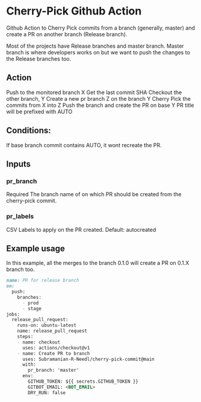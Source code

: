 # **Cherry-Pick Github Action**
Github Action to Cherry Pick commits from a branch (generally, master) and create a PR on another branch (Release branch).

Most of the projects have Release branches and master branch. Master branch is where developers works on but we want to push the changes to the Release branches too.

## **Action**
Push to the monitored branch X
Get the last commit SHA
Checkout the other branch, Y
Create a new pr branch Z on the branch Y
Cherry Pick the commits from X into Z
Push the branch and create the PR on base Y
PR title will be prefixed with AUTO

## **Conditions:**
If base branch commit contains AUTO, it wont recreate the PR.

## **Inputs**
### pr_branch
Required The branch name of on which PR should be created from the cherry-pick commit.

### pr_labels
CSV Labels to apply on the PR created. Default: autocreated

## **Example usage**
In this example, all the merges to the branch 0.1.0 will create a PR on 0.1.X branch too.

```markdown
name: PR for release branch
on:
  push:
    branches:
      - prod
      - stage
jobs:
  release_pull_request:
    runs-on: ubuntu-latest
    name: release_pull_request
    steps:
    - name: checkout
      uses: actions/checkout@v1
    - name: Create PR to branch
      uses: Subramanian-R-Needl/cherry-pick-commit@main
      with:
        pr_branch: 'master'
      env:
        GITHUB_TOKEN: ${{ secrets.GITHUB_TOKEN }}
        GITBOT_EMAIL: <BOT_EMAIL>
        DRY_RUN: false
```